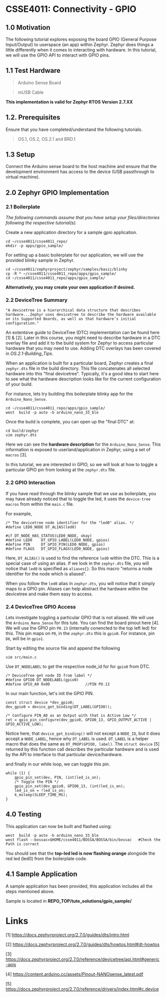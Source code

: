 # CSSE4011: Connectivity - GPIO 

## **1.0 Motivation**

The following tutorial explores exposing the board GPIO (General Purpose Input/Output) to userspace (an app) within Zephyr. Zephyr does things a little differently when it comes to interacting with hardware. In this tutorial, we will use the GPIO API to interact with GPIO pins. 

## **1.1 Test Hardware**

> Arduino Sense Board

> mUSB Cable

**This implementation is valid for Zephyr RTOS Version 2.7.XX**

## **1.2. Prerequisites**

Ensure that you have completed/understand the following tutorials. 
> OS.1, OS.2, OS.2.1 and BRD.1

## **1.3 Setup**

Connect the Arduino sense board to the host machine and ensure that the development environment has access to the device (USB passthrough to virtual machine).

## **2.0 Zephyr GPIO Implementation**
### **2.1 Boilerplate**

*The following commands assume that you have setup your files/directories following the respective tutorial(s).*

Create a new application directory for a sample gpio application. 

```shell
cd ~/csse4011/csse4011_repo/
mkdir -p apps/gpio_sample/
```
For setting up a basic boilerplate for our application, we will use the provided blinky sample in Zephyr. 

```shell
cd ~/csse4011/zephyrproject/zephyr/samples/basic/blinky
cp -R * ~/csse4011/csse4011_repo/apps/gpio_sample/
cd ~/csse4011/csse4011_repo/apps/gpio_sample/
```
**Alternatively, you may create your own application if desired.**

### **2.2 DeviceTree Summary**

```
"A devicetree is a hierarchical data structure that describes hardware...Zephyr uses devicetree to describe the hardware available on its Supported Boards, as well as that hardware’s initial configuration."
```

An extentsive guide to DeviceTree (DTC) implementation can be found here [1] & [2]. Later in this course, you might need to describe hardware in a DTC overlay file and add it to the build system for Zephyr to access particular hardware that you may need to use. Adding DTC overlays has been covered in *OS.2.1-Building_Tips*. 

When an application is built for a particular board, Zephyr creates a final `zephyr.dts` file in the build directory. This file concatenates all selected hardware into this "final devicetree". Typically, it's a good idea to start here to see what the hardware description looks like for the current configuration of your build.

For instance, lets try building this boilerplate blinky app for the `Arduino_Nano_Sense`.
```shell
cd ~/csse4011/csse4011_repo/apps/gpio_sample/
west  build -p auto -b arduino_nano_33_ble
```
Once the build is complete, you can open up the "final DTC" at:
```shell
cd build/zephyr
vim zephyr.dts
```
Here we can see the **hardware description** for the `Arduino_Nano_Sense`. This information is exposed to userland/application in Zephyr, using a set of `macros` [3].

In this tutorial, we are interested in GPIO, so we will look at how to toggle a particular GPIO pin from looking at the `zephyr.dts` file.

### **2.2 GPIO Interaction**

If you have read through the blinky sample that we use as boilerplate, you may have already noticed that to toggle the led, it uses the `device-tree macros` from within the `main.c` file. 

For example,
```
/* The devicetree node identifier for the "led0" alias. */
#define LED0_NODE DT_ALIAS(led0)

#if DT_NODE_HAS_STATUS(LED0_NODE, okay)
#define LED0    DT_GPIO_LABEL(LED0_NODE, gpios)
#define PIN     DT_GPIO_PIN(LED0_NODE, gpios)
#define FLAGS   DT_GPIO_FLAGS(LED0_NODE, gpios)
```
Here, `DT_ALIAS()` is used to find the reference `led0` within the DTC. This is a special case of using an alias. If we look in the `zephyr.dts` file, you will notice that `led0` is specified as `aliases{}`. So this macro "returns a node identifier for the node which is aliased".

When you follow the `led0` alias in `zephyr.dts`, you will notice that it simply maps to a GPIO pin. Aliases can help abstract the hardware within the devicetree and make them easy to access. 

### **2.4 DeviceTree GPIO Access**
Lets investigate toggling a particular GPIO that is not aliased. We will use the `Arduino_Nano_Sense` for this tute. You can find the board pinout here [4]. We will use the GPIO pin `P0.13` (internally conencted to the top left led) for this. This pin maps on `P0`, in the `zephyr.dts` this is `gpio0`. For instance, pin `D6`, will be in `gpio1`. 


Start by editing the source file and append the following
```shell
vim src/main.c
```
Use `DT_NODELABEL` to get the respective node_id for for `gpio0` from DTC.
```
/* DeviceTree get node ID from label */
#define GPIO0 DT_NODELABEL(gpio0)
#define GPIO_A0 0x0D                //PIN PO.13
```
In our main function, let's init the GPIO PIN.
```
const struct device *dev_gpio0;
dev_gpio0 = device_get_binding(DT_LABEL(GPIO0));

/* Configure PIN_A0 as an Output with that is Active Low */
ret = gpio_pin_configure(dev_gpio0, GPIO0_13, GPIO_OUTPUT_ACTIVE | GPIO_ACTIVE_LOW);
```
Notice here, that `device_get_binding()` will not except a `NODE_ID`, but it does accept a `NODE_LABEL`, hence why `DT_LABEL` is used. `DT_LABEL` is a helper macro that does the same as `DT_PROP(GPIO0, label)`. The `struct device` [5] returned by this function call describes the particular hardware and is used by the API to interface to that particular device/hardware. 

and finally in our while loop, we can toggle this pin.

```
while (1) {
    gpio_pin_set(dev, PIN, (int)led_is_on);
    /* Toggle the PIN */
    gpio_pin_set(dev_gpio0, GPIO0_13, (int)led_is_on);
    led_is_on = !led_is_on;
    k_msleep(SLEEP_TIME_MS);
}   
```

## **4.0 Testing**

This application can now be built and flashed using:
```shell
west  build -p auto -b arduino_nano_33_ble
west flash --bossac=$HOME/csse4011/BOSSA/BOSSA/bin/bossac   #Check the Path is correct
```

You should see that the **top-led led is now flashing orange** alongside the red led (led0) from the boilerplate code. 

## **4.1 Sample Application**

A sample application has been provided, this application includes all the steps mentioned above.

Sample is located in **REPO_TOP/tute_solutions/gpio_sample/**

# Links

[1] https://docs.zephyrproject.org/2.7.0/guides/dts/intro.html

[2] https://docs.zephyrproject.org/2.7.0/guides/dts/howtos.html#dt-howtos

[3] https://docs.zephyrproject.org/2.7.0/reference/devicetree/api.html#generic-apis

[4] https://content.arduino.cc/assets/Pinout-NANOsense_latest.pdf

[5] https://docs.zephyrproject.org/2.7.0/reference/drivers/index.html#c.device